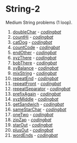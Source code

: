 # String-2

Medium String problems (1 loop).

1. [doubleChar](https://github.com/liampuk/code-practice/blob/master/codingbat/java/string-2/doubleChar.md) - _[codingbat](http://codingbat.com/prob/p165312)_
2. [countHi](https://github.com/liampuk/code-practice/blob/master/codingbat/java/string-2/countHi.md) - _[codingbat](http://codingbat.com/prob/p147448)_
3. [catDog](https://github.com/liampuk/code-practice/blob/master/codingbat/java/string-2/catDog.md) - _[codingbat](http://codingbat.com/prob/p111624)_
4. [countCode](https://github.com/liampuk/code-practice/blob/master/codingbat/java/string-2/countCode.md) - _[codingbat](http://codingbat.com/prob/p123614)_
5. [endOther](https://github.com/liampuk/code-practice/blob/master/codingbat/java/string-2/endOther.md) - _[codingbat](http://codingbat.com/prob/p126880)_
6. [xyzThere](https://github.com/liampuk/code-practice/blob/master/codingbat/java/string-2/xyzThere.md) - _[codingbat](http://codingbat.com/prob/p136594)_
7. [bobThere](https://github.com/liampuk/code-practice/blob/master/codingbat/java/string-2/bobThere.md) - _[codingbat](http://codingbat.com/prob/p175762)_
8. [xyBalance](https://github.com/liampuk/code-practice/blob/master/codingbat/java/string-2/xyBalance.md) - _[codingbat](http://codingbat.com/prob/p134250)_
9. [mixString](https://github.com/liampuk/code-practice/blob/master/codingbat/java/string-2/mixString.md) - _[codingbat](http://codingbat.com/prob/p125185)_
10. [repeatEnd](https://github.com/liampuk/code-practice/blob/master/codingbat/java/string-2/repeatEnd.md) - _[codingbat](http://codingbat.com/prob/p152339)_
11. [repeatFront](https://github.com/liampuk/code-practice/blob/master/codingbat/java/string-2/repeatFront.md) - _[codingbat](http://codingbat.com/prob/p128796)_
12. [repeatSeparator](https://github.com/liampuk/code-practice/blob/master/codingbat/java/string-2/repeatSeparator.md) - _[codingbat](http://codingbat.com/prob/p109637)_
13. [prefixAgain](https://github.com/liampuk/code-practice/blob/master/codingbat/java/string-2/prefixAgain.md) - _[codingbat](http://codingbat.com/prob/p136417)_
14. [xyzMiddle](https://github.com/liampuk/code-practice/blob/master/codingbat/java/string-2/xyzMiddle.md) - _[codingbat](http://codingbat.com/prob/p159772)_
15. [getSandwich](https://github.com/liampuk/code-practice/blob/master/codingbat/java/string-2/getSandwich.md) - _[codingbat](http://codingbat.com/prob/p129952)_
16. [sameStarChar](https://github.com/liampuk/code-practice/blob/master/codingbat/java/string-2/sameStarChar.md) - _[codingbat](http://codingbat.com/prob/p194491)_
17. [oneTwo](https://github.com/liampuk/code-practice/blob/master/codingbat/java/string-2/oneTwo.md) - _[codingbat](http://codingbat.com/prob/p122943)_
18. [zipZap](https://github.com/liampuk/code-practice/blob/master/codingbat/java/string-2/zipZap.md) - _[codingbat](http://codingbat.com/prob/p180759)_
19. [starOut](https://github.com/liampuk/code-practice/blob/master/codingbat/java/string-2/starOut.md) - _[codingbat](http://codingbat.com/prob/p139564)_
20. [plusOut](https://github.com/liampuk/code-practice/blob/master/codingbat/java/string-2/plusOut.md) - _[codingbat](http://codingbat.com/prob/p170829)_
21. [wordEnds](https://github.com/liampuk/code-practice/blob/master/codingbat/java/string-2/wordEnds.md) - _[codingbat](http://codingbat.com/prob/p147538)_
